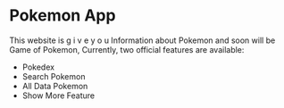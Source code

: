 # Pokemon App

This website is  g i v e  y o u Information about Pokemon and soon will be Game of Pokemon,
Currently, two official features are available:

- Pokedex
- Search Pokemon
- All Data Pokemon
- Show More Feature
